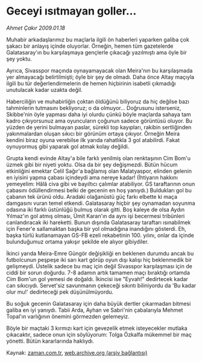 # Geceyi ısıtmayan goller...

*Ahmet Çakır 2009.01.18*

<tr><td class="metin" colspan="2" style="padding-top: 20px; padding-left: 5px; padding-right: 10px;">Muhabir arkadaşlarımız bu maçlarla ilgili ön haberleri yaparken galiba çok şakacı bir anlayış içinde oluyorlar. Örneğin, hemen tüm gazetelerde Galatasaray'ın bu karşılaşmaya gençlerle çıkacağı yazılmıştı ama öyle bir şey yoktu.</td></tr><tr><td class="metin" colspan="2" style="padding-top: 20px; padding-left: 5px; padding-right: 10px;"><p> Ayrıca, Sivasspor maçında oynayamayacak olan Meira'nın bu karşılaşmada yer almayacağı belirtilmişti; öyle bir şey de olmadı. Daha önce Altay maçıyla ilgili bu tür değerlendirmelerin de hemen hiçbirinin isabetli çıkmadığı unutulacak kadar uzakta değil.
<p> Haberciliğin ve muhabirliğin çoktan öldüğünü biliyoruz da hiç değilse bazı tahminlerin tutmasını bekliyoruz; o da olmuyor... Doğrusunu isterseniz, Skibbe'nin öyle yapması daha iyi olurdu çünkü böyle maçlarda sahaya tam kadro çıkıyorsunuz ama oyuncuların çoğunun sadece görüntüsü oluyor. Bu yüzden de yerini bulmayan paslar, sürekli top kayıpları, rakibin sertliğinden yakınmalardan oluşan sıkıcı bir görünüm ortaya çıkıyor. Örneğin Meira kendini biraz oyuna verebilse ilk yarıda rahatlıkla 3 gol atabilirdi. Fakat oynuyormuş gibi yaparak gol atmak kolay değildi.
<p> Grupta kendi evinde Altay'a bile farklı yenilmiş olan renktaşının Cim Bom'u üzmek gibi bir niyeti yoktu. Olsa da bir şey değişmezdi. Bütün hücum etkinliğini emektar Celil Sağır'a bağlamış olan Malatyaspor, elinden gelenin en iyisini yapma çabası içindeydi ama nereye kadar! (İhtiyarın hakkını yemeyelim: Hâlâ civa gibi ve bayıltıcı çalımlar atabiliyor. GS taraftarının onun çabasını ödüllendirmesi belki de gecenin en hoş yanıydı.) Buldukları gol bu çabanın tek ürünü oldu. Aradaki olağanüstü güç farkı elbette ki maça damgasını vuran temel etkendi. Galatasaray hiçbir şey oynamadan soyunma odasına iki farklı üstünlüğü bulmuş olarak gitti. Boş kaleye de olsa Aydın Yılmaz'ın gol atmış olması, Ümit Karan'ın da aynı işi becermesi tribünleri canlandıracak iki hareketti. Bunun dışında Galatasaray taraftarı ısınabilmek için Fener'e sallamaktan başka bir yol olmadığına inandığını gösterdi. Eh, başka türlü kutlanamayan GS-FB ezeli rekabetinin 100. yılını, onlar da içinde bulunduğumuz ortama yakışır şekilde ele alıyor gibiydiler.
<p> İkinci yarıda Meira-Emre Güngör değişikliği en beklenen durumdu ancak bu futbolcunun peşpeşe iki sarı kart görüp oyun dışı kalışı hiç beklenmedik bir gelişmeydi. Üstelik sadece bu maç için değil Sivasspor karşılaşması için de ciddi bir sorun doğurdu. 7-8 adamın artık tamamen maçı bıraktığı ortamda Cim Bom'un gol yemesi de doğaldı. İkincisi ise "Eyvah!" dedirtecek kadar can sıkıcıydı. Servet'siz savunmanın çekeceği sıkıntı biliniyordu da 'Bu kadar olur mu!' dedirteceği pek düşünülmüyordu.
<p> Bu soğuk gecenin Galatasaray için daha büyük dertler çıkarmadan bitmesi galiba en iyi yanıydı. Tabii Arda, Ayhan ve Sabri'nin çabalarıyla Mehmet Topal'ın varlığının önemini görmezden gelemeyiz.
<p> Böyle bir maçtaki 3 kırmızı kart için gevezelik etmek isteyecekler mutlaka çıkacaktır, sadece onun için söylüyorum: Tolga Özkalfa mükemmel bir maç yönetti. Bütün kararlarında haklıydı.<br/></p></p></p></p></p></p></td></tr>

Kaynak: [zaman.com.tr](http://zaman.com.tr/yazar.do?yazino=805023), [web.archive.org (arşiv bağlantısı)](http://web.archive.org/web/20090119074326/http://zaman.com.tr:80/yazar.do?yazino=805023)
